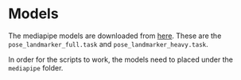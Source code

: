 # Models
The mediapipe models are downloaded from [here](https://ai.google.dev/edge/mediapipe/solutions/vision/pose_landmarker). These are the `pose_landmarker_full.task` and `pose_landmarker_heavy.task`.

In order for the scripts to work, the models need to placed under the `mediapipe` folder.